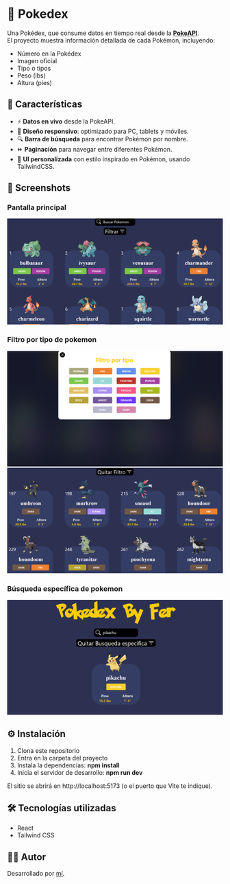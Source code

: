 # 📖 Pokedex

Una Pokédex, que consume datos en tiempo real desde la **[PokeAPI](https://pokeapi.co/)**.  
El proyecto muestra información detallada de cada Pokémon, incluyendo:

- Número en la Pokédex
- Imagen oficial
- Tipo o tipos
- Peso (lbs)
- Altura (pies)

## 🚀 Características

- ⚡ **Datos en vivo** desde la PokeAPI.
- 📱 **Diseño responsivo**: optimizado para PC, tablets y móviles.
- 🔍 **Barra de búsqueda** para encontrar Pokémon por nombre.
- ⏩ **Paginación** para navegar entre diferentes Pokémon.
- 🎨 **UI personalizada** con estilo inspirado en Pokémon, usando TailwindCSS.

## 📸 Screenshots

### Pantalla principal

![Home](./screenshots/home.png)

### Filtro por tipo de pokemon

![PopUpFilterPokemonType](./screenshots/pop_up_filter_by_type.png)
![PokemonsWithTypeDarkByFilter](./screenshots/search_by_filter_dark.png)

### Búsqueda específica de pokemon

![PikachuBySpecificSearch](./screenshots/search_especific_pokemon.png)

## ⚙️ Instalación

1. Clona este repositorio
2. Entra en la carpeta del proyecto
3. Instala la dependencias: **npm install**
4. Inicia el servidor de desarrollo: **npm run dev**

El sitio se abrirá en http://localhost:5173
(o el puerto que Vite te indique).

## 🛠️ Tecnologías utilizadas

- React
- Tailwind CSS

## 👨‍💻 Autor

Desarrollado por [mí](https://github.com/FerDeveloperJS).
